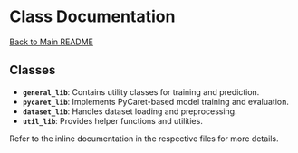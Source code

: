 # Class Documentation

[Back to Main README](../README.md)

## Classes
- **`general_lib`**: Contains utility classes for training and prediction.
- **`pycaret_lib`**: Implements PyCaret-based model training and evaluation.
- **`dataset_lib`**: Handles dataset loading and preprocessing.
- **`util_lib`**: Provides helper functions and utilities.

Refer to the inline documentation in the respective files for more details.
